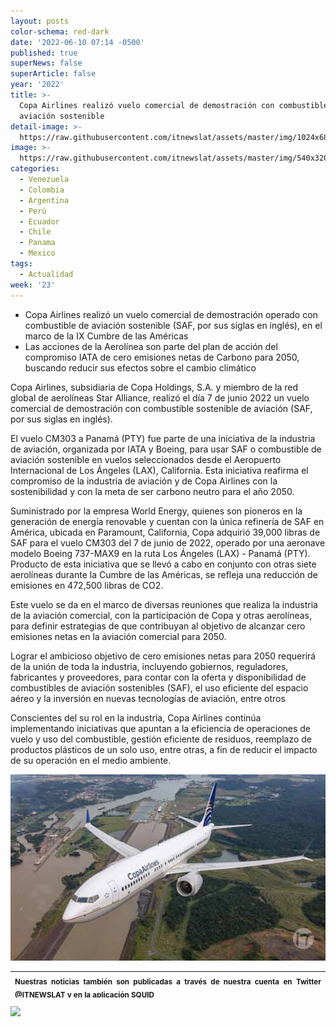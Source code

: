 ```yaml
---
layout: posts
color-schema: red-dark
date: '2022-06-10 07:14 -0500'
published: true
superNews: false
superArticle: false
year: '2022'
title: >-
  Copa Airlines realizó vuelo comercial de demostración con combustible de
  aviación sostenible
detail-image: >-
  https://raw.githubusercontent.com/itnewslat/assets/master/img/1024x680/Copa-Max-g.jpg
image: >-
  https://raw.githubusercontent.com/itnewslat/assets/master/img/540x320/Copa-Max-p.jpg
categories:
  - Venezuela
  - Colombia
  - Argentina
  - Perú
  - Ecuador
  - Chile
  - Panama
  - Mexico
tags:
  - Actualidad
week: '23'
---
```

- Copa Airlines realizó un vuelo comercial de demostración operado con combustible de aviación sostenible (SAF, por sus siglas en inglés), en el marco de la IX Cumbre de las Américas
- Las acciones de la Aerolínea son parte del plan de acción del compromiso IATA de cero emisiones netas de Carbono para 2050, buscando reducir sus efectos sobre el cambio climático

Copa Airlines, subsidiaria de Copa Holdings, S.A. y miembro de la red global de aerolíneas Star Alliance, realizó el día 7 de junio 2022 un vuelo comercial de demostración con combustible sostenible de aviación (SAF, por sus siglas en inglés). 

El vuelo CM303 a Panamá (PTY) fue parte de una iniciativa de la industria de aviación, organizada por IATA y Boeing, para usar SAF o combustible de aviación sostenible en vuelos seleccionados desde el Aeropuerto Internacional de Los Ángeles (LAX), California. Esta iniciativa reafirma el compromiso de la industria de aviación y de Copa Airlines con la sostenibilidad y con la meta de ser carbono neutro para el año 2050.

Suministrado por la empresa World Energy, quienes son pioneros en la generación de energía renovable y cuentan con la única refinería de SAF en América, ubicada en Paramount, California, Copa adquirió 39,000 libras de SAF para el vuelo CM303 del 7 de junio de 2022, operado por una aeronave modelo Boeing 737-MAX9 en la ruta Los Ángeles (LAX) - Panamá (PTY). Producto de esta iniciativa que se llevó a cabo en conjunto con otras siete aerolíneas durante la Cumbre de las Américas, se refleja una reducción de emisiones en 472,500 libras de CO2. 

Este vuelo se da en el marco de diversas reuniones que realiza la industria de la aviación comercial, con la participación de Copa y otras aerolíneas, para definir estrategias de que contribuyan al objetivo de alcanzar cero emisiones netas en la aviación comercial para 2050. 

Lograr el ambicioso objetivo de cero emisiones netas para 2050 requerirá de la unión de toda la industria, incluyendo gobiernos, reguladores, fabricantes y proveedores, para contar con la oferta y disponibilidad de combustibles de aviación sostenibles (SAF), el uso eficiente del espacio aéreo y la inversión en nuevas tecnologías de aviación, entre otros

Conscientes del su rol en la industria, Copa Airlines continúa implementando iniciativas que apuntan a la eficiencia de operaciones de vuelo y uso del combustible, gestión eficiente de residuos, reemplazo de productos plásticos de un solo uso, entre otras, a fin de reducir el impacto de su operación en el medio ambiente.

![](https://raw.githubusercontent.com/itnewslat/assets/master/img/540x320/Copa-Max-p.jpg)

<table style="height: 42px;" width="569">
<tbody>
<tr>
<td style="text-align: justify;"><sub><strong>Nuestras noticias también son publicadas a través de nuestra cuenta en Twitter <a href="https://twitter.com/itnewslat?lang=es">@ITNEWSLAT</a> y en la aplicación <a href="https://squidapp.co/en/">SQUID</a></strong></sub></td>
</tr>
</tbody>
</table>

<img src="https://tracker.metricool.com/c3po.jpg?hash=56f88a41e39ab42c063cc51676587a04"/>